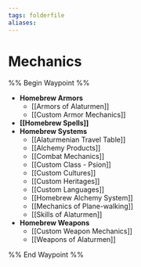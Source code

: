 ```yaml
---
tags: folderfile
aliases:
---
```


# Mechanics
%% Begin Waypoint %%
- **Homebrew Armors**
	- [[Armors of Alaturmen]]
	- [[Custom Armor Mechanics]]
- **[[Homebrew Spells]]**
- **Homebrew Systems**
	- [[Alaturmenian Travel Table]]
	- [[Alchemy Products]]
	- [[Combat Mechanics]]
	- [[Custom Class - Psion]]
	- [[Custom Cultures]]
	- [[Custom Heritages]]
	- [[Custom Languages]]
	- [[Homebrew Alchemy System]]
	- [[Mechanics of Plane-walking]]
	- [[Skills of Alaturmen]]
- **Homebrew Weapons**
	- [[Custom Weapon Mechanics]]
	- [[Weapons of Alaturmen]]

%% End Waypoint %%
